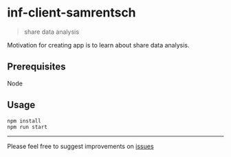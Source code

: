 # inf-client-samrentsch

> share data analysis

Motivation for creating app is to learn about share data analysis.

## Prerequisites

Node

## Usage

```
npm install
npm run start
```
---

Please feel free to suggest improvements on [issues](https://github.com/influencerTips/inf-client-samrentsch/issues)
